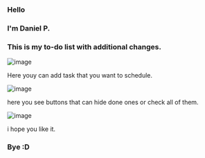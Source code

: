 ### Hello

### I'm Daniel P.

### This is my to-do list with additional changes.

![image](https://github.com/user-attachments/assets/12d5d205-7bb3-4a17-9863-6b85066752bb)

Here youy can add task that you want to schedule.

![image](https://github.com/user-attachments/assets/c00aa293-2bcc-40cd-a3fd-6bd21cae5f0e)

here you see buttons that can hide done ones or check all of them.

![image](https://github.com/user-attachments/assets/a54bff73-d658-4269-9e8c-21aedc9e14d9)

 i hope you like it.

### Bye :D
